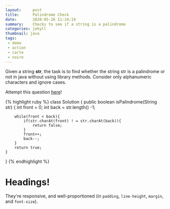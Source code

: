 ```yaml
---
layout:     post
title:      Palindrome Check
date:       2020-05-26 11:24:19
summary:    Checks to see if a string is a palindrome
categories: jekyll
thumbnail: java
tags:
 - demo
 - action
 - carte
 - noire
---
```



Given a string __str__, the task is to find whether the string str is a palindrome or not in java without using library methods. Consider only alphanumeric characters and ignore cases.

Attempt this question [here][1]!



{% highlight ruby %}
class Solution {
    public boolean isPalindrome(String str) {
        int front = 0;
        int back = str.length() -1;

        while(front < back){
            if(str.charAt(front) ! = str.charAt(back)){
                return false;
            }
            front++;
            back--;
        }
        return true;
    }
}
{% endhighlight %}

# Headings!

They're responsive, and well-proportioned (in `padding`, `line-height`, `margin`, and `font-size`).


[1]: https://leetcode.com/problems/valid-palindrome/
